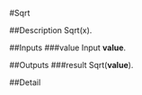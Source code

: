 #Sqrt

##Description
Sqrt(x).

##Inputs
###value
Input **value**.

##Outputs
###result
Sqrt(**value**).

##Detail


